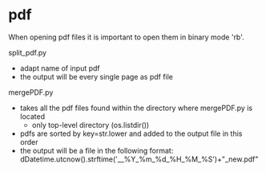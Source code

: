 # pdf

When opening pdf files it is important to open them in binary mode 'rb'.

split_pdf.py
 - adapt name of input pdf
 - the output will be every single page as pdf file


mergePDF.py
 - takes all the pdf files found within the directory where mergePDF.py is located
 	- only top-level directory (os.listdir())
 - pdfs are sorted by key=str.lower and added to the output file in this order
 - the output will be a file in the following format: dDatetime.utcnow().strftime('__%Y_%m_%d_%H_%M_%S')+"_new.pdf"